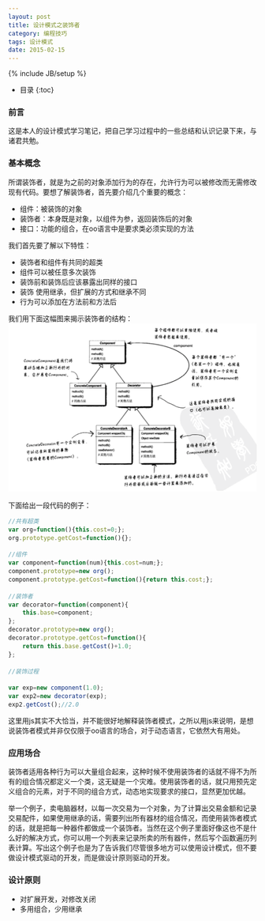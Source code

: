 ```yaml
---
layout: post
title: 设计模式之装饰者
category: 编程技巧
tags: 设计模式
date: 2015-02-15
---
```

{% include JB/setup %}

* 目录
{:toc}

### 前言
这是本人的设计模式学习笔记，把自己学习过程中的一些总结和认识记录下来，与诸君共勉。

### 基本概念
所谓装饰者，就是为之前的对象添加行为的存在，允许行为可以被修改而无需修改现有代码。要想了解装饰者，首先要介绍几个重要的概念：

- 组件：被装饰的对象
- 装饰者：本身既是对象，以组件为参，返回装饰后的对象
- 接口：功能的组合，在oo语言中是要求类必须实现的方法

我们首先要了解以下特性：

- 装饰者和组件有共同的超类
- 组件可以被任意多次装饰
- 装饰前和装饰后应该暴露出同样的接口
- 装饰 使用继承，但扩展的方式和继承不同
- 行为可以添加在方法前和方法后

我们用下面这幅图来揭示装饰者的结构：
![装饰者结构示意图](/assets/img/2015-02-15-0.png)

下面给出一段代码的例子：

~~~js
//共有超类
var org=function(){this.cost=0;};
org.prototype.getCost=function(){};

//组件
var component=function(num){this.cost=num;};
component.prototype=new org();
component.prototype.getCost=function(){return this.cost;};

//装饰者
var decorator=function(component){
	this.base=component;
};
decorator.prototype=new org();
decorator.prototype.getCost=function(){
	return this.base.getCost()+1.0;
};

//装饰过程

var exp=new component(1.0);
var exp2=new decorator(exp);
exp2.getCost();//2.0
~~~

这里用js其实不大恰当，并不能很好地解释装饰者模式，之所以用js来说明，是想说装饰者模式并非仅仅限于oo语言的场合，对于动态语言，它依然大有用处。

### 应用场合
装饰者适用各种行为可以大量组合起来，这种时候不使用装饰者的话就不得不为所有的组合情况都定义一个类，这无疑是一个灾难。使用装饰者的话，就只用预先定义组合的元素，对于不同的组合方式，动态地实现要求的接口，显然更加优越。

举一个例子，卖电脑器材，以每一次交易为一个对象，为了计算出交易金额和记录交易配件，如果使用继承的话，需要列出所有器材的组合情况，而使用装饰者模式的话，就是把每一种器件都做成一个装饰者。当然在这个例子里面好像这也不是什么好的解决方式，你可以用一个列表来记录所卖的所有器件，然后写个函数遍历列表计算。写出这个例子也是为了告诉我们尽管很多地方可以使用设计模式，但不要做设计模式驱动的开发，而是做设计原则驱动的开发。

### 设计原则
- 对扩展开发，对修改关闭
- 多用组合，少用继承

